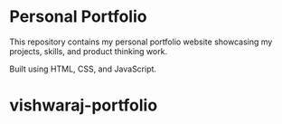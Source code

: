 # Personal Portfolio

This repository contains my personal portfolio website showcasing my projects, skills, and product thinking work.

Built using HTML, CSS, and JavaScript.
# vishwaraj-portfolio
